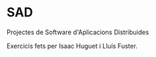 # SAD
Projectes de Software d'Aplicacions Distribuides

Exercicis fets per Isaac Huguet i Lluís Fuster.
